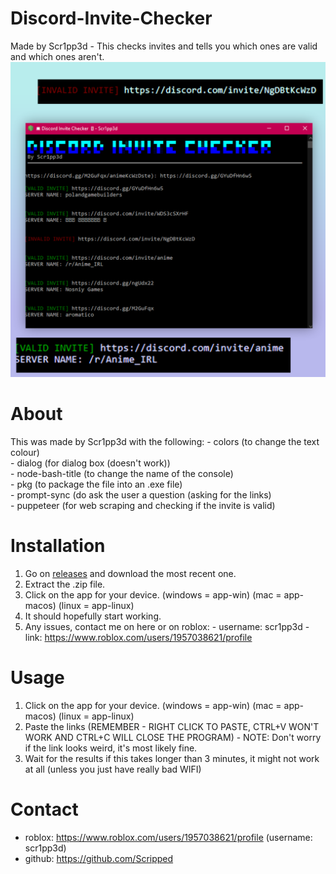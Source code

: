 # Discord-Invite-Checker
Made by Scr1pp3d - This checks invites and tells you which ones are valid and which ones aren't.
<img src="11.png">

# About
This was made by Scr1pp3d with the following:
      - colors (to change the text colour)
      <br>
      - dialog (for dialog box (doesn't work))
      <br>
      - node-bash-title (to change the name of the console)
      <br>
      - pkg (to package the file into an .exe file)
      <br>
      - prompt-sync (do ask the user a question (asking for the links)
      <br>
      - puppeteer (for web scraping and checking if the invite is valid)

# Installation

1. Go on <a href="https://github.com/Scripped/Discord-Invite-Checker/tags">releases</a> and download the most recent one.
2. Extract the .zip file.
3. Click on the app for your device.
      (windows = app-win)
      (mac = app-macos)
      (linux = app-linux)
4. It should hopefully start working.
5. Any issues, contact me on here or on roblox:
        - username: scr1pp3d
        - link: https://www.roblox.com/users/1957038621/profile


# Usage

1. Click on the app for your device.
      (windows = app-win)
      (mac = app-macos)
      (linux = app-linux)
2. Paste the links (REMEMBER - RIGHT CLICK TO PASTE, CTRL+V WON'T WORK AND CTRL+C WILL CLOSE THE PROGRAM)
        - NOTE: Don't worry if the link looks weird, it's most likely fine.
3. Wait for the results if this takes longer than 3 minutes, it might not work at all (unless you just have really bad WIFI)

# Contact

- roblox: https://www.roblox.com/users/1957038621/profile (username: scr1pp3d)
- github: https://github.com/Scripped

